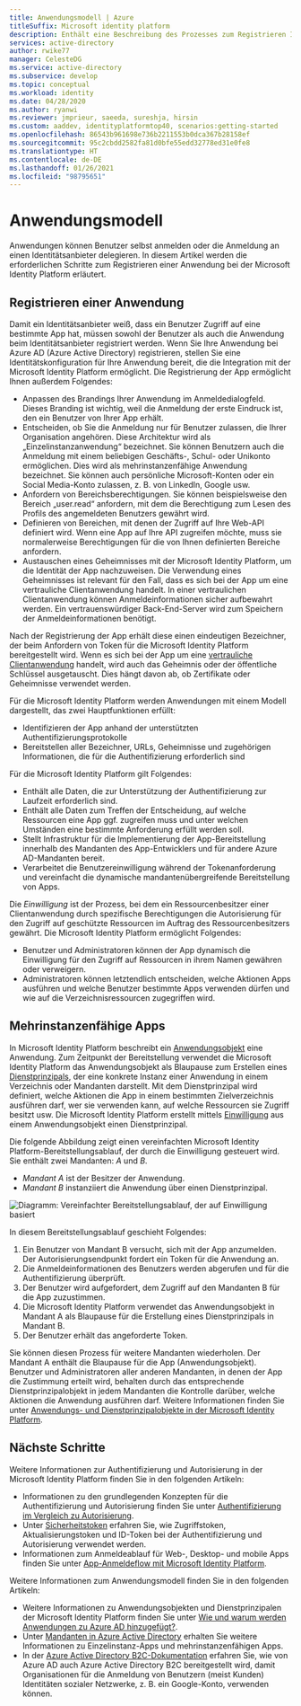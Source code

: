 ```yaml
---
title: Anwendungsmodell | Azure
titleSuffix: Microsoft identity platform
description: Enthält eine Beschreibung des Prozesses zum Registrieren Ihrer Anwendung, damit diese mit der Microsoft Identity Platform integriert werden kann.
services: active-directory
author: rwike77
manager: CelesteDG
ms.service: active-directory
ms.subservice: develop
ms.topic: conceptual
ms.workload: identity
ms.date: 04/28/2020
ms.author: ryanwi
ms.reviewer: jmprieur, saeeda, sureshja, hirsin
ms.custom: aaddev, identityplatformtop40, scenarios:getting-started
ms.openlocfilehash: 86543b961698e736b2211553b0dca367b28158ef
ms.sourcegitcommit: 95c2cbdd2582fa81d0bfe55edd32778ed31e0fe8
ms.translationtype: HT
ms.contentlocale: de-DE
ms.lasthandoff: 01/26/2021
ms.locfileid: "98795651"
---
```

# <a name="application-model"></a>Anwendungsmodell

Anwendungen können Benutzer selbst anmelden oder die Anmeldung an einen Identitätsanbieter delegieren. In diesem Artikel werden die erforderlichen Schritte zum Registrieren einer Anwendung bei der Microsoft Identity Platform erläutert.

## <a name="register-an-application"></a>Registrieren einer Anwendung

Damit ein Identitätsanbieter weiß, dass ein Benutzer Zugriff auf eine bestimmte App hat, müssen sowohl der Benutzer als auch die Anwendung beim Identitätsanbieter registriert werden. Wenn Sie Ihre Anwendung bei Azure AD (Azure Active Directory) registrieren, stellen Sie eine Identitätskonfiguration für Ihre Anwendung bereit, die die Integration mit der Microsoft Identity Platform ermöglicht. Die Registrierung der App ermöglicht Ihnen außerdem Folgendes:

* Anpassen des Brandings Ihrer Anwendung im Anmeldedialogfeld. Dieses Branding ist wichtig, weil die Anmeldung der erste Eindruck ist, den ein Benutzer von Ihrer App erhält.
* Entscheiden, ob Sie die Anmeldung nur für Benutzer zulassen, die Ihrer Organisation angehören. Diese Architektur wird als „Einzelinstanzanwendung“ bezeichnet. Sie können Benutzern auch die Anmeldung mit einem beliebigen Geschäfts-, Schul- oder Unikonto ermöglichen. Dies wird als mehrinstanzenfähige Anwendung bezeichnet. Sie können auch persönliche Microsoft-Konten oder ein Social Media-Konto zulassen, z. B. von LinkedIn, Google usw.
* Anfordern von Bereichsberechtigungen. Sie können beispielsweise den Bereich „user.read“ anfordern, mit dem die Berechtigung zum Lesen des Profils des angemeldeten Benutzers gewährt wird.
* Definieren von Bereichen, mit denen der Zugriff auf Ihre Web-API definiert wird. Wenn eine App auf Ihre API zugreifen möchte, muss sie normalerweise Berechtigungen für die von Ihnen definierten Bereiche anfordern.
* Austauschen eines Geheimnisses mit der Microsoft Identity Platform, um die Identität der App nachzuweisen. Die Verwendung eines Geheimnisses ist relevant für den Fall, dass es sich bei der App um eine vertrauliche Clientanwendung handelt. In einer vertraulichen Clientanwendung können Anmeldeinformationen sicher aufbewahrt werden. Ein vertrauenswürdiger Back-End-Server wird zum Speichern der Anmeldeinformationen benötigt.

Nach der Registrierung der App erhält diese einen eindeutigen Bezeichner, der beim Anfordern von Token für die Microsoft Identity Platform bereitgestellt wird. Wenn es sich bei der App um eine [vertrauliche Clientanwendung](developer-glossary.md#client-application) handelt, wird auch das Geheimnis oder der öffentliche Schlüssel ausgetauscht. Dies hängt davon ab, ob Zertifikate oder Geheimnisse verwendet werden.

Für die Microsoft Identity Platform werden Anwendungen mit einem Modell dargestellt, das zwei Hauptfunktionen erfüllt:

* Identifizieren der App anhand der unterstützten Authentifizierungsprotokolle
* Bereitstellen aller Bezeichner, URLs, Geheimnisse und zugehörigen Informationen, die für die Authentifizierung erforderlich sind

Für die Microsoft Identity Platform gilt Folgendes:

* Enthält alle Daten, die zur Unterstützung der Authentifizierung zur Laufzeit erforderlich sind.
* Enthält alle Daten zum Treffen der Entscheidung, auf welche Ressourcen eine App ggf. zugreifen muss und unter welchen Umständen eine bestimmte Anforderung erfüllt werden soll.
* Stellt Infrastruktur für die Implementierung der App-Bereitstellung innerhalb des Mandanten des App-Entwicklers und für andere Azure AD-Mandanten bereit.
* Verarbeitet die Benutzereinwilligung während der Tokenanforderung und vereinfacht die dynamische mandantenübergreifende Bereitstellung von Apps.

Die *Einwilligung* ist der Prozess, bei dem ein Ressourcenbesitzer einer Clientanwendung durch spezifische Berechtigungen die Autorisierung für den Zugriff auf geschützte Ressourcen im Auftrag des Ressourcenbesitzers gewährt. Die Microsoft Identity Platform ermöglicht Folgendes:

* Benutzer und Administratoren können der App dynamisch die Einwilligung für den Zugriff auf Ressourcen in ihrem Namen gewähren oder verweigern.
* Administratoren können letztendlich entscheiden, welche Aktionen Apps ausführen und welche Benutzer bestimmte Apps verwenden dürfen und wie auf die Verzeichnisressourcen zugegriffen wird.

## <a name="multi-tenant-apps"></a>Mehrinstanzenfähige Apps

In Microsoft Identity Platform beschreibt ein [Anwendungsobjekt](developer-glossary.md#application-object) eine Anwendung. Zum Zeitpunkt der Bereitstellung verwendet die Microsoft Identity Platform das Anwendungsobjekt als Blaupause zum Erstellen eines [Dienstprinzipals](developer-glossary.md#service-principal-object), der eine konkrete Instanz einer Anwendung in einem Verzeichnis oder Mandanten darstellt. Mit dem Dienstprinzipal wird definiert, welche Aktionen die App in einem bestimmten Zielverzeichnis ausführen darf, wer sie verwenden kann, auf welche Ressourcen sie Zugriff besitzt usw. Die Microsoft Identity Platform erstellt mittels [Einwilligung](developer-glossary.md#consent) aus einem Anwendungsobjekt einen Dienstprinzipal.

Die folgende Abbildung zeigt einen vereinfachten Microsoft Identity Platform-Bereitstellungsablauf, der durch die Einwilligung gesteuert wird. Sie enthält zwei Mandanten: *A* und *B*.

* *Mandant A* ist der Besitzer der Anwendung.
* *Mandant B* instanziiert die Anwendung über einen Dienstprinzipal.

![Diagramm: Vereinfachter Bereitstellungsablauf, der auf Einwilligung basiert](./media/authentication-scenarios/simplified-provisioning-flow-consent-driven.svg)

In diesem Bereitstellungsablauf geschieht Folgendes:

1. Ein Benutzer von Mandant B versucht, sich mit der App anzumelden. Der Autorisierungsendpunkt fordert ein Token für die Anwendung an.
1. Die Anmeldeinformationen des Benutzers werden abgerufen und für die Authentifizierung überprüft.
1. Der Benutzer wird aufgefordert, dem Zugriff auf den Mandanten B für die App zuzustimmen.
1. Die Microsoft Identity Platform verwendet das Anwendungsobjekt in Mandant A als Blaupause für die Erstellung eines Dienstprinzipals in Mandant B.
1. Der Benutzer erhält das angeforderte Token.

Sie können diesen Prozess für weitere Mandanten wiederholen. Der Mandant A enthält die Blaupause für die App (Anwendungsobjekt). Benutzer und Administratoren aller anderen Mandanten, in denen der App die Zustimmung erteilt wird, behalten durch das entsprechende Dienstprinzipalobjekt in jedem Mandanten die Kontrolle darüber, welche Aktionen die Anwendung ausführen darf. Weitere Informationen finden Sie unter [Anwendungs- und Dienstprinzipalobjekte in der Microsoft Identity Platform](app-objects-and-service-principals.md).

## <a name="next-steps"></a>Nächste Schritte

Weitere Informationen zur Authentifizierung und Autorisierung in der Microsoft Identity Platform finden Sie in den folgenden Artikeln:

* Informationen zu den grundlegenden Konzepten für die Authentifizierung und Autorisierung finden Sie unter [Authentifizierung im Vergleich zu Autorisierung](authentication-vs-authorization.md).
* Unter [Sicherheitstoken](security-tokens.md) erfahren Sie, wie Zugriffstoken, Aktualisierungstoken und ID-Token bei der Authentifizierung und Autorisierung verwendet werden.
* Informationen zum Anmeldeablauf für Web-, Desktop- und mobile Apps finden Sie unter [App-Anmeldeflow mit Microsoft Identity Platform](app-sign-in-flow.md).

Weitere Informationen zum Anwendungsmodell finden Sie in den folgenden Artikeln:

* Weitere Informationen zu Anwendungsobjekten und Dienstprinzipalen der Microsoft Identity Platform finden Sie unter [Wie und warum werden Anwendungen zu Azure AD hinzugefügt?](active-directory-how-applications-are-added.md).
* Unter [Mandanten in Azure Active Directory](single-and-multi-tenant-apps.md) erhalten Sie weitere Informationen zu Einzelinstanz-Apps und mehrinstanzenfähigen Apps.
* In der [Azure Active Directory B2C-Dokumentation](../../active-directory-b2c/index.yml) erfahren Sie, wie von Azure AD auch Azure Active Directory B2C bereitgestellt wird, damit Organisationen für die Anmeldung von Benutzern (meist Kunden) Identitäten sozialer Netzwerke, z. B. ein Google-Konto, verwenden können.